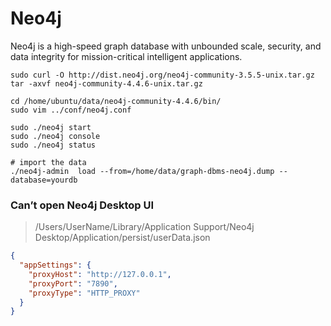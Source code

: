 # Neo4j

Neo4j is a high-speed graph database with unbounded scale, security, and data integrity for mission-critical intelligent applications.

```shell
sudo curl -O http://dist.neo4j.org/neo4j-community-3.5.5-unix.tar.gz
tar -axvf neo4j-community-4.4.6-unix.tar.gz

cd /home/ubuntu/data/neo4j-community-4.4.6/bin/
sudo vim ../conf/neo4j.conf

sudo ./neo4j start
sudo ./neo4j console
sudo ./neo4j status

# import the data
./neo4j-admin  load --from=/home/data/graph-dbms-neo4j.dump --database=yourdb
```

### Can’t open Neo4j Desktop UI

> /Users/UserName/Library/Application Support/Neo4j Desktop/Application/persist/userData.json
```json
{
  "appSettings": {
    "proxyHost": "http://127.0.0.1",
    "proxyPort": "7890",
    "proxyType": "HTTP_PROXY"
  }
}
```
